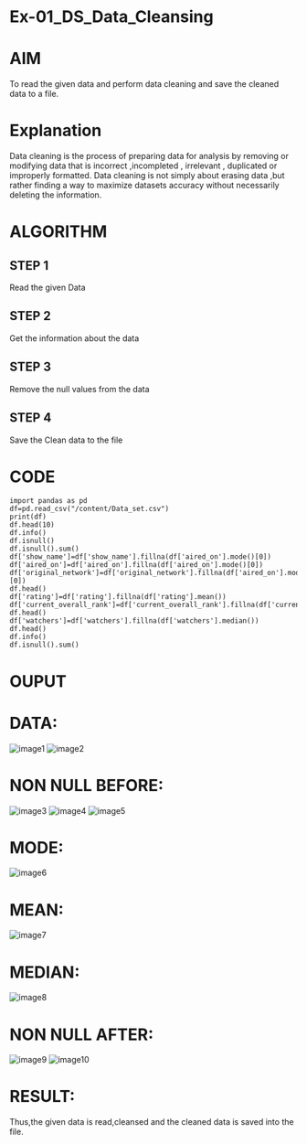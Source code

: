 # Ex-01_DS_Data_Cleansing
# AIM
To read the given data and perform data cleaning and save the cleaned data to a file.

# Explanation
Data cleaning is the process of preparing data for analysis by removing or modifying data that is incorrect ,incompleted , irrelevant , duplicated or improperly formatted. Data cleaning is not simply about erasing data ,but rather finding a way to maximize datasets accuracy without necessarily deleting the information.

# ALGORITHM
## STEP 1
Read the given Data

## STEP 2
Get the information about the data

## STEP 3
Remove the null values from the data

## STEP 4
Save the Clean data to the file

# CODE
~~~
import pandas as pd
df=pd.read_csv("/content/Data_set.csv")
print(df)
df.head(10)
df.info()
df.isnull()
df.isnull().sum()
df['show_name']=df['show_name'].fillna(df['aired_on'].mode()[0])
df['aired_on']=df['aired_on'].fillna(df['aired_on'].mode()[0])
df['original_network']=df['original_network'].fillna(df['aired_on'].mode()[0])
df.head()
df['rating']=df['rating'].fillna(df['rating'].mean())
df['current_overall_rank']=df['current_overall_rank'].fillna(df['current_overall_rank'].mean())
df.head()
df['watchers']=df['watchers'].fillna(df['watchers'].median())
df.head()
df.info()
df.isnull().sum()
~~~
# OUPUT
# DATA:
![image1](https://github.com/vijay21500269/Ex-01-Data-Cleaning/blob/main/Ds%20image%201.png)
![image2](https://github.com/vijay21500269/Ex-01-Data-Cleaning/blob/main/DS%20img%202.png)
# NON NULL BEFORE:
![image3](https://github.com/vijay21500269/Ex-01-Data-Cleaning/blob/main/Ds%20mg%203.png)
![image4](https://github.com/vijay21500269/Ex-01-Data-Cleaning/blob/main/DS%20img%204.png)
![image5](https://github.com/vijay21500269/Ex-01-Data-Cleaning/blob/main/Ds%20img%205.png)
# MODE:
![image6](https://github.com/vijay21500269/Ex-01-Data-Cleaning/blob/main/Ds%20img%206.png)
# MEAN:
![image7]()
# MEDIAN:
![image8]()
# NON NULL AFTER:
![image9]()
![image10]()
# RESULT:
Thus,the given data is read,cleansed and the cleaned data is saved into the file.







